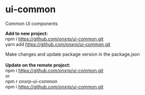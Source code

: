 # ui-common
Common UI components 

<b>Add to new project:</b> <br>
npm i https://github.com/onxrp/ui-common.git <br>
yarn add https://github.com/onxrp/ui-common.git <br>

Make changes and update package version in the package.json
<br><br>
<b>Update on the remote project:</b> <br>
npm i https://github.com/onxrp/ui-common.git <br>
or <br>
npm r onxrp-ui-common<br>
npm i https://github.com/onxrp/ui-common.git <br>

